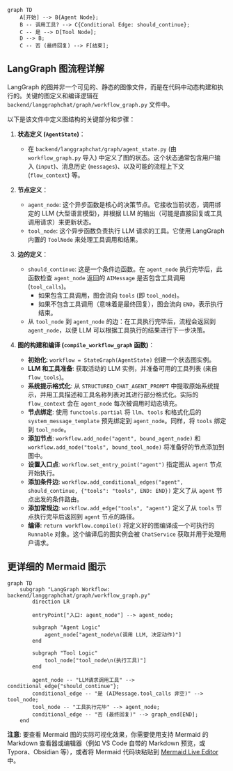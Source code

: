 ```mermaid
graph TD
    A[开始] --> B{Agent Node};
    B -- 调用工具? --> C{Conditional Edge: should_continue};
    C -- 是 --> D[Tool Node];
    D --> B;
    C -- 否 (最终回复) --> F[结束];
```

## LangGraph 图流程详解

LangGraph 的图并非一个可见的、静态的图像文件，而是在代码中动态构建和执行的。关键的图定义和编译逻辑在 `backend/langgraphchat/graph/workflow_graph.py` 文件中。

以下是该文件中定义图结构的关键部分和步骤：

1.  **状态定义 (`AgentState`)**：

    - 在 `backend/langgraphchat/graph/agent_state.py` (由 `workflow_graph.py` 导入) 中定义了图的状态。这个状态通常包含用户输入 (`input`)、消息历史 (`messages`)、以及可能的流程上下文 (`flow_context`) 等。

2.  **节点定义**：

    - `agent_node`: 这个异步函数是核心的决策节点。它接收当前状态，调用绑定的 LLM (大型语言模型)，并根据 LLM 的输出（可能是直接回复或工具调用请求）来更新状态。
    - `tool_node`: 这个异步函数负责执行 LLM 请求的工具。它使用 LangGraph 内置的 `ToolNode` 来处理工具调用和结果。

3.  **边的定义**：

    - `should_continue`: 这是一个条件边函数。在 `agent_node` 执行完毕后，此函数检查 `agent_node` 返回的 `AIMessage` 是否包含工具调用 (`tool_calls`)。
      - 如果包含工具调用，图会流向 `tools` (即 `tool_node`)。
      - 如果不包含工具调用（意味着是最终回复），图会流向 `END`，表示执行结束。
    - 从 `tool_node` 到 `agent_node` 的边：在工具执行完毕后，流程会返回到 `agent_node`，以便 LLM 可以根据工具执行的结果进行下一步决策。

4.  **图的构建和编译 (`compile_workflow_graph` 函数)**：
    - **初始化**: `workflow = StateGraph(AgentState)` 创建一个状态图实例。
    - **LLM 和工具准备**: 获取活动的 LLM 实例，并准备可用的工具列表 (来自 `flow_tools`)。
    - **系统提示格式化**: 从 `STRUCTURED_CHAT_AGENT_PROMPT` 中提取原始系统提示，并用工具描述和工具名称列表对其进行部分格式化。实际的 `flow_context` 会在 `agent_node` 每次被调用时动态填充。
    - **节点绑定**: 使用 `functools.partial` 将 `llm`、`tools` 和格式化后的 `system_message_template` 预先绑定到 `agent_node`。同样，将 `tools` 绑定到 `tool_node`。
    - **添加节点**: `workflow.add_node("agent", bound_agent_node)` 和 `workflow.add_node("tools", bound_tool_node)` 将准备好的节点添加到图中。
    - **设置入口点**: `workflow.set_entry_point("agent")` 指定图从 `agent` 节点开始执行。
    - **添加条件边**: `workflow.add_conditional_edges("agent", should_continue, {"tools": "tools", END: END})` 定义了从 `agent` 节点出发的条件路由。
    - **添加常规边**: `workflow.add_edge("tools", "agent")` 定义了从 `tools` 节点执行完毕后返回到 `agent` 节点的路径。
    - **编译**: `return workflow.compile()` 将定义好的图编译成一个可执行的 `Runnable` 对象。这个编译后的图实例会被 `ChatService` 获取并用于处理用户请求。

## 更详细的 Mermaid 图示

```mermaid
graph TD
    subgraph "LangGraph Workflow: backend/langgraphchat/graph/workflow_graph.py"
        direction LR

        entryPoint["入口: agent_node"] --> agent_node;

        subgraph "Agent Logic"
            agent_node["agent_node\n(调用 LLM, 决定动作)"]
        end

        subgraph "Tool Logic"
            tool_node["tool_node\n(执行工具)"]
        end

        agent_node -- "LLM请求调用工具" --> conditional_edge{"should_continue"};
        conditional_edge -- "是 (AIMessage.tool_calls 非空)" --> tool_node;
        tool_node -- "工具执行完毕" --> agent_node;
        conditional_edge -- "否 (最终回复)" --> graph_end[END];
    end
```

**注意**: 要查看 Mermaid 图的实际可视化效果，你需要使用支持 Mermaid 的 Markdown 查看器或编辑器（例如 VS Code 自带的 Markdown 预览，或 Typora、Obsidian 等），或者将 Mermaid 代码块粘贴到 [Mermaid Live Editor](https://mermaid.live/) 中。
